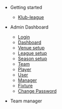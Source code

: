 - Getting started

  - [Klub-league](project-installation.md)


- Admin Dashboard

  - [Login](login.md)
  - [Dashboard](admin_dashboard.md)
  - [Venue setup](venue.md)
  - [League setup](league.md)
  - [Season setup](season.md)
  - [Team](team.md)
  - [Player](player.md)
  - [User](user.md)
  - [Manager](manager.md)
  - [Fixture](fixture.md)
  - [Change Password](admin_change_password.md)
  
  


- Team manager 


